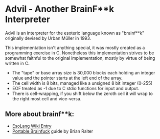 # Advil - Another BrainF**k Interpreter

Advil is an interpreter for the esoteric language known as "brainf**k" originally devised by Urban Müller in 1993.

This implementation isn't anything special, it was mostly created as a programming exercise in C.  Nonetheless this implementation strives to be somewhat faithful to the original implementation, mostly by virtue of being written in C.

* The "tape" or base array size is 30,000 blocks each holding an integer value and the pointer starts at the left end of the array.  
* The cell width is 8 bits, managed like a unsigned 8 bit integer (0-255)
* EOF treated as -1 due to C stdio functions for input and output.
* There is cell-wrapping, if you shift below the zeroth cell it will wrap to the right most cell and vice-versa.  



## More about brainf**k:

* [EsoLang Wiki Entry](https://esolangs.org/wiki/Brainfuck)
* [Portable Brainfuck](https://www.muppetlabs.com/~breadbox/bf/standards.html) guide by Brian Raiter





